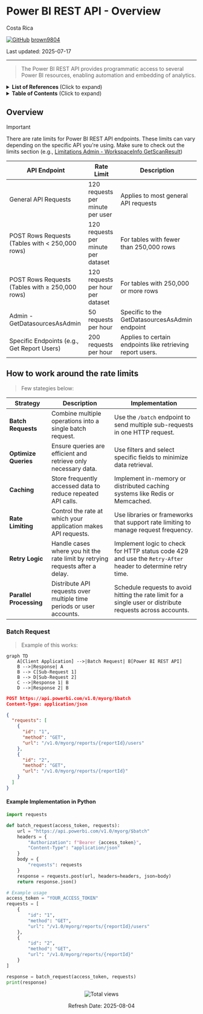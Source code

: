 # Power BI REST API - Overview

Costa Rica

[![GitHub](https://img.shields.io/badge/--181717?logo=github&logoColor=ffffff)](https://github.com/)
[brown9804](https://github.com/brown9804)

Last updated: 2025-07-17

----------

> The Power BI REST API provides programmatic access to several Power BI resources, enabling automation and embedding of analytics.


<details>
<summary><b>List of References </b> (Click to expand)</summary>

- [Using the Power BI REST APIs](https://learn.microsoft.com/en-us/rest/api/power-bi/)
- [Reports - Get Report](https://learn.microsoft.com/en-us/rest/api/power-bi/reports/get-report)
- [Reports Operations](https://learn.microsoft.com/en-us/rest/api/power-bi/reports)
- [Datasets Operations](https://learn.microsoft.com/en-us/rest/api/power-bi/datasets)
- [Get-PowerBIWorkspace](https://learn.microsoft.com/en-us/powershell/module/microsoftpowerbimgmt.workspaces/get-powerbiworkspace?view=powerbi-ps)
- [Admin - Groups GetGroupsAsAdmin](https://learn.microsoft.com/en-us/rest/api/power-bi/admin/groups-get-groups-as-admin)
- [Admin - WorkspaceInfo GetScanResult](https://learn.microsoft.com/en-us/rest/api/power-bi/admin/workspace-info-get-scan-result)
- [Push semantic model limitations](https://learn.microsoft.com/en-us/power-bi/developer/embedded/push-datasets-limitations)
- [Enhanced refresh with the Power BI REST API](https://learn.microsoft.com/en-us/power-bi/connect-data/asynchronous-refresh)

</details>


<details>
<summary><b>Table of Contents</b> (Click to expand)</summary>

- [Overview](#overview)
- [How to work around the rate limits](#how-to-work-around-the-rate-limits)
    - [Batch Request](#batch-request)
        - [Example Implementation in Python](#example-implementation-in-python)

</details>

## Overview 


> [!IMPORTANT]
> There are rate limits for Power BI REST API endpoints.
> These limits can vary depending on the specific API you're using.
> Make sure to check out the limits section (e.g., [Limitations Admin - WorkspaceInfo GetScanResult](https://learn.microsoft.com/en-us/rest/api/power-bi/admin/workspace-info-get-scan-result#limitations))

| API Endpoint | Rate Limit | Description |
|------------------|----------------|-----------------|
| General API Requests | 120 requests per minute per user | Applies to most general API requests|
| POST Rows Requests (Tables with < 250,000 rows) | 120 requests per minute per dataset | For tables with fewer than 250,000 rows |
| POST Rows Requests (Tables with ≥ 250,000 rows) | 120 requests per hour per dataset | For tables with 250,000 or more rows|
| Admin - GetDatasourcesAsAdmin | 50 requests per hour | Specific to the GetDatasourcesAsAdmin endpoint |
| Specific Endpoints (e.g., Get Report Users) | 200 requests per hour | Applies to certain endpoints like retrieving report users. |

## How to work around the rate limits

> Few stategies below:

| **Strategy**       | **Description**                                                                 | **Implementation**                                                                                       |
|--------------------|---------------------------------------------------------------------------------|----------------------------------------------------------------------------------------------------------|
| **Batch Requests** | Combine multiple operations into a single batch request.                        | Use the `/batch` endpoint to send multiple sub-requests in one HTTP request.                              |
| **Optimize Queries** | Ensure queries are efficient and retrieve only necessary data.                 | Use filters and select specific fields to minimize data retrieval.                                        |
| **Caching**        | Store frequently accessed data to reduce repeated API calls.                    | Implement in-memory or distributed caching systems like Redis or Memcached.                               |
| **Rate Limiting**  | Control the rate at which your application makes API requests.                  | Use libraries or frameworks that support rate limiting to manage request frequency.                       |
| **Retry Logic**    | Handle cases where you hit the rate limit by retrying requests after a delay.   | Implement logic to check for HTTP status code 429 and use the `Retry-After` header to determine retry time.|
| **Parallel Processing** | Distribute API requests over multiple time periods or user accounts.       | Schedule requests to avoid hitting the rate limit for a single user or distribute requests across accounts.|

### Batch Request

> Example of this works:

```mermaid 
graph TD
    A[Client Application] -->|Batch Request| B[Power BI REST API]
    B -->|Response| A
    B --> C[Sub-Request 1]
    B --> D[Sub-Request 2]
    C -->|Response 1| B
    D -->|Response 2| B
```

```json
POST https://api.powerbi.com/v1.0/myorg/$batch
Content-Type: application/json

{
  "requests": [
    {
      "id": "1",
      "method": "GET",
      "url": "/v1.0/myorg/reports/{reportId}/users"
    },
    {
      "id": "2",
      "method": "GET",
      "url": "/v1.0/myorg/reports/{reportId}"
    }
  ]
}
```

#### Example Implementation in Python

```python
import requests

def batch_request(access_token, requests):
    url = "https://api.powerbi.com/v1.0/myorg/$batch"
    headers = {
        "Authorization": f"Bearer {access_token}",
        "Content-Type": "application/json"
    }
    body = {
        "requests": requests
    }
    response = requests.post(url, headers=headers, json=body)
    return response.json()

# Example usage
access_token = "YOUR_ACCESS_TOKEN"
requests = [
    {
        "id": "1",
        "method": "GET",
        "url": "/v1.0/myorg/reports/{reportId}/users"
    },
    {
        "id": "2",
        "method": "GET",
        "url": "/v1.0/myorg/reports/{reportId}"
    }
]

response = batch_request(access_token, requests)
print(response)
```



<!-- START BADGE -->
<div align="center">
  <img src="https://img.shields.io/badge/Total%20views-1559-limegreen" alt="Total views">
  <p>Refresh Date: 2025-08-04</p>
</div>
<!-- END BADGE -->
